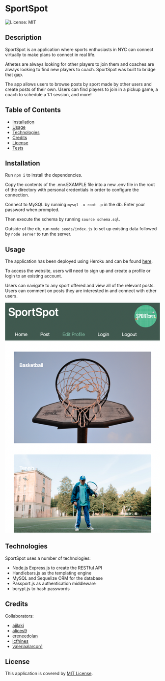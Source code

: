 # SportSpot

![License: MIT](https://img.shields.io/badge/License-MIT-yellow.svg)

## Description

SportSpot is an application where sports enthusiasts in NYC can connect virtually to make plans to connect in real life. 

Athetes are always looking for other players to join them and coaches are always looking to find new players to coach. SportSpot was built to bridge that gap. 

The app allows users to browse posts by sport made by other users and create posts of their own. Users can find players to join in a pickup game, a coach to schedule a 1:1 session, and more!

## Table of Contents

- [Installation](#installation)
- [Usage](#usage)
- [Technologies](#technologies)
- [Credits](#credits)
- [License](#license)
- [Tests](#tests)

## Installation

Run ```npm i``` to install the dependencies.  

Copy the contents of the .env.EXAMPLE file into a new .env file in the root of the directory with personal credentials in order to configure the connection.  

Connect to MySQL by running ```mysql -u root -p``` in the db. Enter your password when prompted.  
 
Then execute the schema by running ```source schema.sql```.  

Outside of the db, run ```node seeds/index.js``` to set up existing data followed by ```node server``` to run the server. 

## Usage

The application has been deployed using Heroku and can be found [here](https://the-sport-spot-team-1.herokuapp.com/).

To access the website, users will need to sign up and create a profile or login to an existing account. 

Users can navigate to any sport offered and view all of the relevant posts. Users can comment on posts they are interested in and connect with other users. 

![sportspot](./assets/images/screenshot.png)

## Technologies

SportSpot uses a number of technologies:

- Node.js Express.js to create the RESTful API
- Handlebars.js as the templating engine
- MySQL and Sequelize ORM for the database
- Passport.js as authentication middleware 
- bcrypt.js to hash passwords

## Credits

Collaborators:
- [ajilakj](https://github.com/Ajilakj)
- [alices9](https://github.com/alices9)
- [ereneedolan](https://github.com/ereneedolan)
- [lcfhines](https://github.com/lcfhines)
- [valeriaalarcon1](https://github.com/valeriaalarcon1)

## License

This application is covered by [MIT License](https://choosealicense.com/licenses/mit/).
